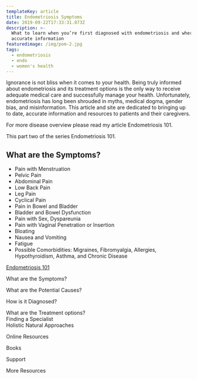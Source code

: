 ```yaml
---
templateKey: article
title: Endometriosis Symptoms
date: 2019-09-22T17:33:31.873Z
description: >-
  What to learn when you’re first diagnosed with endometriosis and where to find
  accurate information
featuredimage: /img/pom-2.jpg
tags:
  - endometriosis
  - endo
  - women's health
---
```

Ignorance is not bliss when it comes to your health. Being truly informed about endometriosis and its treatment options is the only way to receive adequate medical care and successfully manage your health. Unfortunately, endometriosis has long been shrouded in myths, medical dogma, gender bias, and misinformation. This article and site are dedicated to bringing up to date, accurate information and resources to patients and their caregivers. 

For more disease overview please read my article Endometriosis 101.

This part two of the series Endometriosis 101.

<h2>What are the Symptoms?</h2>

* Pain with Menstruation
* Pelvic Pain
* Abdominal Pain
* Low Back Pain
* Leg Pain
* Cyclical Pain
* Pain in Bowel and Bladder
* Bladder and Bowel Dysfunction
* Pain with Sex, Dyspareunia
* Pain with Vaginal Penetration or Insertion
* Bloating
* Nausea and Vomiting
* Fatigue
* Possible Comorbidities: Migraines, Fibromyalgia, Allergies, Hypothyroidism, Asthma, and Chronic Disease













[Endometriosis 101](/articles/2019-08-21-endometriosis/)

What are the Symptoms?

What are the Potential Causes?

How is it Diagnosed?

What are the Treatment options?\
Finding a Specialist\
Holistic Natural Approaches

Online Resources

Books 

Support

More Resources
